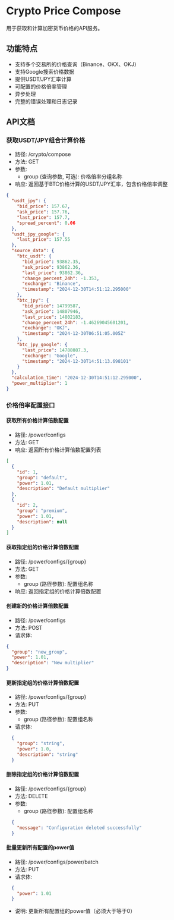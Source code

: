 # Crypto Price Compose

用于获取和计算加密货币价格的API服务。

## 功能特点

- 支持多个交易所的价格查询（Binance、OKX、OKJ）
- 支持Google搜索价格数据
- 提供USDT/JPY汇率计算
- 可配置的价格倍率管理
- 异步处理
- 完整的错误处理和日志记录

## API文档

### 获取USDT/JPY组合计算价格

- 路径: /crypto/compose
- 方法: GET
- 参数:
  - group (查询参数, 可选): 价格倍率分组名称
- 响应: 返回基于BTC价格计算的USDT/JPY汇率，包含价格倍率调整

```json
{
  "usdt_jpy": {
    "bid_price": 157.67,
    "ask_price": 157.76,
    "last_price": 157.7,
    "spread_percent": 0.06
  },
  "usdt_jpy_google": {
    "last_price": 157.55
  },
  "source_data": {
    "btc_usdt": {
      "bid_price": 93862.35,
      "ask_price": 93862.36,
      "last_price": 93862.36,
      "change_percent_24h": -1.353,
      "exchange": "Binance",
      "timestamp": "2024-12-30T14:51:12.295000"
    },
    "btc_jpy": {
      "bid_price": 14799587,
      "ask_price": 14807946,
      "last_price": 14802183,
      "change_percent_24h": -1.46269045601201,
      "exchange": "OKJ",
      "timestamp": "2024-12-30T06:51:05.005Z"
    },
    "btc_jpy_google": {
      "last_price": 14788087.3,
      "exchange": "Google",
      "timestamp": "2024-12-30T14:51:13.698101"
    }
  },
  "calculation_time": "2024-12-30T14:51:12.295000",
  "power_multiplier": 1
}
```

### 价格倍率配置接口

#### 获取所有价格计算倍数配置

- 路径: /power/configs
- 方法: GET
- 响应: 返回所有价格计算倍数配置列表

```json
[
  {
    "id": 1,
    "group": "default",
    "power": 1.01,
    "description": "Default multiplier"
  },
  {
    "id": 2,
    "group": "premium",
    "power": 1.01,
    "description": null
  }
]
```

#### 获取指定组的价格计算倍数配置

- 路径: /power/configs/{group}
-   方法: GET
- 参数:
  - group (路径参数): 配置组名称
- 响应: 返回指定组的价格计算倍数配置

#### 创建新的价格计算倍数配置

- 路径: /power/configs
- 方法: POST
- 请求体:

```json
{
  "group": "new_group",
  "power": 1.01,
  "description": "New multiplier"
}
```

#### 更新指定组的价格计算倍数配置

- 路径: /power/configs/{group}
- 方法: PUT
- 参数:
  - group (路径参数): 配置组名称
- 请求体:

```json
  {
    "group": "string",
    "power": 1.0,
    "description": "string"
  }
```

#### 删除指定组的价格计算倍数配置

- 路径: /power/configs/{group}
- 方法: DELETE
- 参数:
  - group (路径参数): 配置组名称

```json
  {
    "message": "Configuration deleted successfully"
  }
```
#### 批量更新所有配置的power值

- 路径: /power/configs/power/batch
- 方法: PUT
- 请求体:

```json
  {
    "power": 1.01
  }
```

- 说明: 更新所有配置组的power值（必须大于等于0）